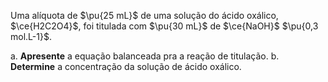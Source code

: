 Uma alíquota de $\pu{25 mL}$ de uma solução do ácido oxálico, $\ce{H2C2O4}$, foi titulada com $\pu{30 mL}$ de $\ce{NaOH}$ $\pu{0,3 mol.L-1}$.

a. **Apresente** a equação balanceada pra a reação de titulação.
b. **Determine** a concentração da solução de ácido oxálico.
